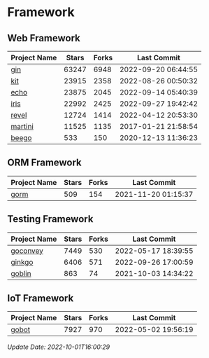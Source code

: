 # Framework

## Web Framework
| Project Name | Stars | Forks | Last Commit |
| ------------ | ----- | ----- | ----------- |
| [gin](https://github.com/gin-gonic/gin) | 63247 | 6948 | 2022-09-20 06:44:55 |
| [kit](https://github.com/go-kit/kit) | 23915 | 2358 | 2022-08-26 00:50:32 |
| [echo](https://github.com/labstack/echo) | 23875 | 2045 | 2022-09-14 05:40:39 |
| [iris](https://github.com/kataras/iris) | 22992 | 2425 | 2022-09-27 19:42:42 |
| [revel](https://github.com/revel/revel) | 12724 | 1414 | 2022-04-12 20:53:30 |
| [martini](https://github.com/go-martini/martini) | 11525 | 1135 | 2017-01-21 21:58:54 |
| [beego](https://github.com/astaxie/beego) | 533 | 150 | 2020-12-13 11:36:23 |

## ORM Framework
| Project Name | Stars | Forks | Last Commit |
| ------------ | ----- | ----- | ----------- |
| [gorm](https://github.com/jinzhu/gorm) | 509 | 154 | 2021-11-20 01:15:37 |

## Testing Framework
| Project Name | Stars | Forks | Last Commit |
| ------------ | ----- | ----- | ----------- |
| [goconvey](https://github.com/smartystreets/goconvey) | 7449 | 530 | 2022-05-17 18:39:55 |
| [ginkgo](https://github.com/onsi/ginkgo) | 6406 | 571 | 2022-09-26 17:00:59 |
| [goblin](https://github.com/franela/goblin) | 863 | 74 | 2021-10-03 14:34:22 |

## IoT Framework
| Project Name | Stars | Forks | Last Commit |
| ------------ | ----- | ----- | ----------- |
| [gobot](https://github.com/hybridgroup/gobot) | 7927 | 970 | 2022-05-02 19:56:19 |

*Update Date: 2022-10-01T16:00:29*